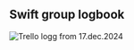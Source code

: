 ## Swift group logbook

![Trello logg from 17.dec.2024](./public/trello-logs/swift-group-log-17.dec.jpg)
